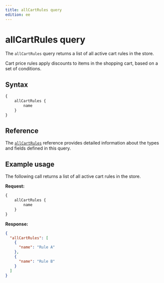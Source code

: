 ```yaml
---
title: allCartRules query
edition: ee
---
```


# allCartRules query

The `allCartRules` query returns a list of all active cart rules in the store.

Cart price rules apply discounts to items in the shopping cart, based on a set of conditions.

## Syntax

```graphql
{
    allCartRules {
        name
    }
}
```

## Reference

The [`allCartRules`](https://developer.adobe.com/commerce/webapi/graphql-api/index.html#query-allCartRules) reference provides detailed information about the types and fields defined in this query.

## Example usage

The following call returns a list of all active cart rules in the store.

**Request:**

```graphql
{
    allCartRules {
        name
    }
}
```

**Response:**

```json
{
  "allCartRules": [
    {
      "name": "Rule A"
    },
    {
      "name": "Rule B"
    }
  ]
}
```
